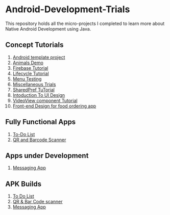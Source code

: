 <h1>Android-Development-Trials</h1>
<p>This repository holds all the micro-projects I completed to learn more about Native Android Development using Java.</p>

<h2>Concept Tutorials</h2>
<ol>
    <li><a href="https://github.com/SKY-ROY/Android-Development-Trials/tree/main/FirstApp">Android template project</a></li>
    <li><a href="https://github.com/SKY-ROY/Android-Development-Trials/tree/main/AnimalsDemo">Animals Demo</a></li>
    <li><a href="https://github.com/SKY-ROY/Android-Development-Trials/tree/main/Firebase/FirebaseApp">Firebase Tutorial</a></li>
    <li><a href="https://github.com/SKY-ROY/Android-Development-Trials/tree/main/LifecycleTut">Lifecycle Tutorial</a></li>
    <li><a href="https://github.com/SKY-ROY/Android-Development-Trials/tree/main/MenuTesting">Menu Testing</a></li>
    <li><a href="https://github.com/SKY-ROY/Android-Development-Trials/tree/main/Miscellaneous">Miscellaneous Trials</a></li>
    <li><a href="https://github.com/SKY-ROY/Android-Development-Trials/tree/main/SharedPref">SharedPref TuTorial</a></li>
    <li><a href="https://github.com/SKY-ROY/Android-Development-Trials/tree/main/UIThings">Intoduction To UI Design</a></li>
    <li><a href="https://github.com/SKY-ROY/Android-Development-Trials/tree/main/VideoView">VideoView component Tutorial</a></li>
    <li><a href="https://github.com/SKY-ROY/Android-Development-Trials/tree/main/EatMore">Front-end Design for food ordering app</a></li>
</ol>

<h2>Fully Functional Apps</h2>
<ol>
    <li><a href="https://github.com/SKY-ROY/Android-Development-Trials/tree/main/ToDoList">To-Do List</a></li>
    <li><a href="https://github.com/SKY-ROY/Android-Development-Trials/tree/main/CodeScanner">QR and Barcode Scanner</a></li>
</ol>

<h2>Apps under Development</h2>
<ol>
    <li><a href="https://github.com/SKY-ROY/Android-Development-Trials/tree/main/ChatApp">Messaging App</a></li>
</ol>

<h2>APK Builds</h2>
<ol>
    <li><a href="https://github.com/SKY-ROY/Android-Development-Trials/blob/main/ToDoList/testing/app-debug.apk">To Do List</a></li>
    <li><a href="https://github.com/SKY-ROY/Android-Development-Trials/blob/main/CodeScanner/testing/app-debug.apk">QR & Bar Code scanner</a></li>
    <li><a href="https://github.com/SKY-ROY/Android-Development-Trials/blob/main/ChatApp/testing/app-debug.apk">Messaging App</a></li>
</ol>
